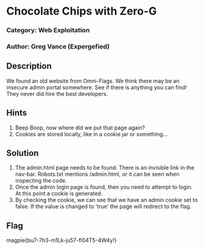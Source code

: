# Chocolate Chips with Zero-G

### Category: Web Exploitation
### Author: Greg Vance (Expergefied)

## Description
We found an old website from Omni-Flags. We think there may be an insecure admin portal somewhere. See if there is anything you can find! They never did hire the best developers.

## Hints
1. Beep Boop, now where did we put that page again?
2. Cookies are stored locally, like in a cookie jar or something...

## Solution
1. The admin.html page needs to be found. There is an invisible link in the nav-bar. Robots.txt mentions /admin.html, or it can be seen when inspecting the code.
2. Once the admin login page is found, then you need to attempt to login. At this point a cookie is generated.
3. By checking the cookie, we can see that we have an admin cookie set to false. If the value is changed to 'true' the page will redirect to the flag.

## Flag
magpie{bu7-7h3-m1Lk-ju57-fl04T5-4W4y!}
